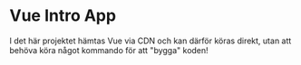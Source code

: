 # Vue Intro App

I det här projektet hämtas Vue via CDN och kan därför köras direkt, utan att behöva köra något kommando för att "bygga" koden!

